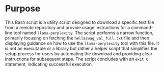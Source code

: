 # Purpose
This Bash script is a utility script designed to download a specific text file from a remote repository and provide usage instructions for a command-line tool named `llama-perplexity`. The script performs a narrow function, primarily focusing on fetching the `hellaswag_val_full.txt` file and then displaying guidance on how to use the `llama-perplexity` tool with this file. It is not an executable or a library but rather a helper script that simplifies the setup process for users by automating the download and providing clear instructions for subsequent steps. The script concludes with an `exit 0` statement, indicating successful execution.
